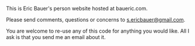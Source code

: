 This is Eric Bauer's person website hosted at baueric.com.

Please send comments, questions or concerns to s.ericbauer@gmail.com.

You are welcome to re-use any of this code for anything you would like. All I ask is that you send me an email about it.
